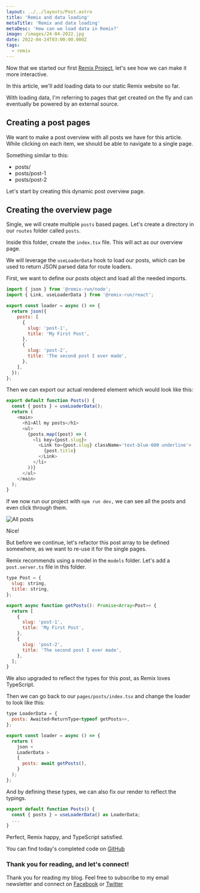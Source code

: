 ```yaml
---
layout: ../../layouts/Post.astro
title: 'Remix and data loading'
metaTitle: 'Remix and data loading'
metaDesc: 'How can we load data in Remix?'
image: /images/24-04-2022.jpg
date: 2022-04-24T03:00:00.000Z
tags:
  - remix
---
```


Now that we started our first [Remix Project](https://daily-dev-tips.com/posts/remix-a-first-look/), let's see how we can make it more interactive.

In this article, we'll add loading data to our static Remix website so far.

With loading data, I'm referring to pages that get created on the fly and can eventually be powered by an external source.

## Creating a post pages

We want to make a post overview with all posts we have for this article.
While clicking on each item, we should be able to navigate to a single page.

Something similar to this:

- posts/
- posts/post-1
- posts/post-2

Let's start by creating this dynamic post overview page.

## Creating the overview page

Single, we will create multiple `posts` based pages. Let's create a directory in our `routes` folder called `posts`.

Inside this folder, create the `index.tsx` file. This will act as our overview page.

We will leverage the `useLoaderData` hook to load our posts, which can be used to return JSON parsed data for route loaders.

First, we want to define our posts object and load all the needed imports.

```js
import { json } from '@remix-run/node';
import { Link, useLoaderData } from '@remix-run/react';

export const loader = async () => {
  return json({
    posts: [
      {
        slug: 'post-1',
        title: 'My First Post',
      },
      {
        slug: 'post-2',
        title: 'The second post I ever made',
      },
    ],
  });
};
```

Then we can export our actual rendered element which would look like this:

```js
export default function Posts() {
  const { posts } = useLoaderData();
  return (
    <main>
      <h1>All my posts</h1>
      <ul>
        {posts.map((post) => (
          <li key={post.slug}>
            <Link to={post.slug} className='text-blue-600 underline'>
              {post.title}
            </Link>
          </li>
        ))}
      </ul>
    </main>
  );
}
```

If we now run our project with `npm run dev,` we can see all the posts and even click through them.

![All posts](https://cdn.hashnode.com/res/hashnode/image/upload/v1649962498280/zkHmD1IGN.png)

Nice!

But before we continue, let's refactor this post array to be defined somewhere, as we want to re-use it for the single pages.

Remix recommends using a model in the `models` folder.
Let's add a `post.server.ts` file in this folder.

```js
type Post = {
  slug: string,
  title: string,
};

export async function getPosts(): Promise<Array<Post>> {
  return [
    {
      slug: 'post-1',
      title: 'My First Post',
    },
    {
      slug: 'post-2',
      title: 'The second post I ever made',
    },
  ];
}
```

We also upgraded to reflect the types for this post, as Remix loves TypeScript.

Then we can go back to our `pages/posts/index.tsx` and change the loader to look like this:

```js
type LoaderData = {
  posts: Awaited<ReturnType<typeof getPosts>>,
};

export const loader = async () => {
  return (
    json <
    LoaderData >
    {
      posts: await getPosts(),
    }
  );
};
```

And by defining these types, we can also fix our render to reflect the typings.

```js
export default function Posts() {
  const { posts } = useLoaderData() as LoaderData;
  ...
}
```

Perfect, Remix happy, and TypeScript satisfied.

You can find today's completed code on [GitHub](https://github.com/rebelchris/remix-starter/tree/data-handling)

### Thank you for reading, and let's connect!

Thank you for reading my blog. Feel free to subscribe to my email newsletter and connect on [Facebook](https://www.facebook.com/DailyDevTipsBlog) or [Twitter](https://twitter.com/DailyDevTips1)
